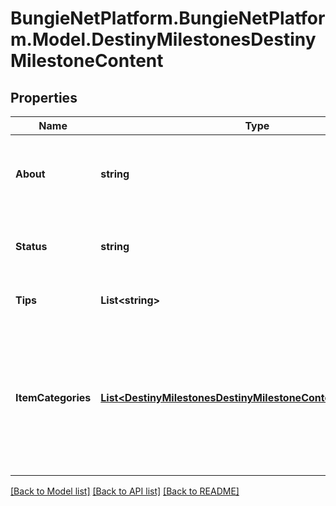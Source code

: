 # BungieNetPlatform.BungieNetPlatform.Model.DestinyMilestonesDestinyMilestoneContent
## Properties

Name | Type | Description | Notes
------------ | ------------- | ------------- | -------------
**About** | **string** | The \&quot;About this Milestone\&quot; text from the Firehose. | [optional] 
**Status** | **string** | The Current Status of the Milestone, as driven by the Firehose. | [optional] 
**Tips** | **List&lt;string&gt;** | A list of tips, provided by the Firehose. | [optional] 
**ItemCategories** | [**List&lt;DestinyMilestonesDestinyMilestoneContentItemCategory&gt;**](DestinyMilestonesDestinyMilestoneContentItemCategory.md) | If DPS has defined items related to this Milestone, they can categorize those items in the Firehose. That data will then be returned as item categories here. | [optional] 

[[Back to Model list]](../README.md#documentation-for-models) [[Back to API list]](../README.md#documentation-for-api-endpoints) [[Back to README]](../README.md)

